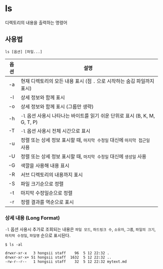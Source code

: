 # ls

디렉토리의 내용을 출력하는 명령어

## 사용법

``` shell
ls [옵션] [파일...]
```

| 옵션 | 설명 |
|:-----:|------|
| -a   | 현재 디렉토리의 모든 내용 표시 (점 `.` 으로 시작하는 숨김 파일까지 표시) |
| -l   | 상세 정보와 함께 표시 |
| -o   | 상세 정보와 함께 표시 (그룹만 생략) |
| -h   | `-l` 옵션 사용시 나타나는 바이트를 읽기 쉬운 단위로 표시 (B, K, M, G, T, P) | 
| -T   | `-l` 옵션 사용시 전체 시간으로 표시 |
| -u   | 정렬 또는 상세 정보 표시할 때, `마지막 수정일` 대신에 `마지막 접근일` 사용 |
| -U   | 정렬 또는 상세 정보 표시할 때, `마지막 수정일` 대신에 `생성일` 사용 |
| -G   | 색깔을 사용해 내용 표시 |
| -R   | 서브 디렉토리의 내용까지 표시 |
| -S   | 파일 크기순으로 정렬 |
| -t   | 마지막 수정일순으로 정렬 |
| -r   | 정렬 결과를 역순으로 표시 |


### 상세 내용 (Long Format)

`-l` 옵션 사용시 추가로 조회되는 내용은 `파일 모드`, `하드링크 수`, `소유자`, `그룹`, `파일의 크기`, `마지막 수정일`, `파일명` 순으로 표시된다.

``` shell
$ ls -al

drwxr-xr-x   3 hongsii staff    96  5 12 22:32 .
drwxr-xr-x+ 51 hongsii staff  1632  5 12 22:32 ..
-rw-r--r--   1 hongsii staff    32  5 12 22:32 mytext.md
```
